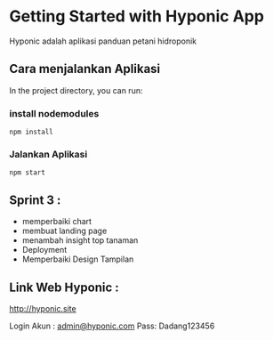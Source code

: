 # Getting Started with Hyponic App

Hyponic adalah aplikasi panduan petani hidroponik

## Cara menjalankan Aplikasi

In the project directory, you can run:

### install nodemodules

<code>npm install</code>

### Jalankan Aplikasi

<code>npm start</code>

## Sprint 3 :
- memperbaiki chart
- membuat landing page
- menambah insight top tanaman
- Deployment
- Memperbaiki Design Tampilan

## Link Web Hyponic :
http://hyponic.site

Login Akun : admin@hyponic.com
             Pass: Dadang123456

